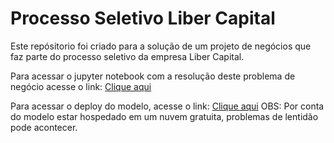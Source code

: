 # Processo Seletivo Liber Capital

Este repósitorio foi criado para a solução de um projeto de negócios que faz parte do processo seletivo da empresa Liber Capital.

Para acessar o jupyter notebook com a resolução deste problema de negócio acesse o link: [Clique aqui](https://github.com/Guilherme-Yuji/LiberCapital/blob/main/Projeto%20-%20LiberCapital.ipynb)


Para acessar o deploy do modelo, acesse o link: [Clique aqui](https://libercapital-app.herokuapp.com/)
OBS: Por conta do modelo estar hospedado em um nuvem gratuita, problemas de lentidão pode acontecer.
